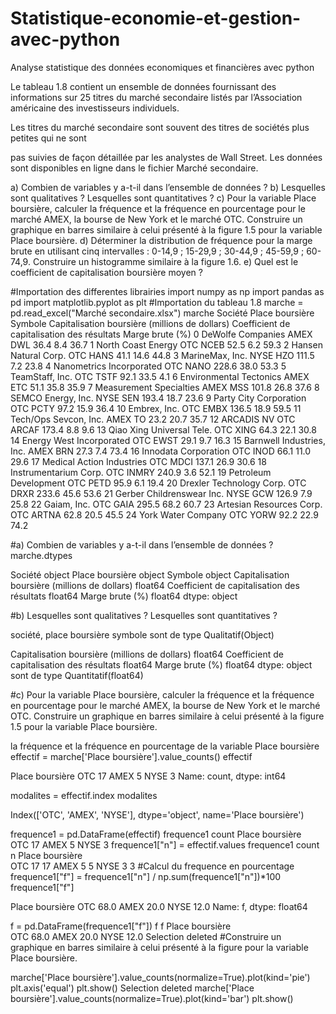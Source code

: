 # Statistique-economie-et-gestion-avec-python
Analyse statistique des données economiques et financières avec python


Le tableau 1.8 contient un ensemble de données fournissant des informations sur 25 titres du marché secondaire listés par l’Association américaine des investisseurs individuels.

Les titres du marché secondaire sont souvent des titres de sociétés plus petites qui ne sont 

pas suivies de façon détaillée par les analystes de Wall Street. Les données sont disponibles en ligne dans le fichier Marché secondaire.

a) Combien de variables y a-t-il dans l’ensemble de données ?
b) Lesquelles sont qualitatives ? Lesquelles sont quantitatives ?
c) Pour la variable Place boursière, calculer la fréquence et la fréquence en pourcentage
    pour le marché AMEX, la bourse de New York et le marché OTC. Construire un
    graphique en barres similaire à celui présenté à la figure 1.5 pour la variable Place
    boursière.
d) Déterminer la distribution de fréquence pour la marge brute en utilisant cinq intervalles
    : 0-14,9 ; 15-29,9 ; 30-44,9 ; 45-59,9 ; 60-74,9. Construire un histogramme
    similaire à la figure 1.6.
e) Quel est le coefficient de capitalisation boursière moyen ?

#Importation des differentes librairies
import numpy as np
import pandas as pd
import matplotlib.pyplot as plt
#Importation du tableau 1.8
marche = pd.read_excel("Marché secondaire.xlsx")
marche
	Société 	Place boursière 	Symbole 	Capitalisation boursière (millions de dollars) 	Coefficient de capitalisation des résultats 	Marge brute (%)
0 	DeWolfe Companies 	AMEX 	DWL 	36.4 	8.4 	36.7
1 	North Coast Energy 	OTC 	NCEB 	52.5 	6.2 	59.3
2 	Hansen Natural Corp. 	OTC 	HANS 	41.1 	14.6 	44.8
3 	MarineMax, Inc. 	NYSE 	HZO 	111.5 	7.2 	23.8
4 	Nanometrics Incorporated 	OTC 	NANO 	228.6 	38.0 	53.3
5 	TeamStaff, Inc. 	OTC 	TSTF 	92.1 	33.5 	4.1
6 	Environmental Tectonics 	AMEX 	ETC 	51.1 	35.8 	35.9
7 	Measurement Specialties 	AMEX 	MSS 	101.8 	26.8 	37.6
8 	SEMCO Energy, Inc. 	NYSE 	SEN 	193.4 	18.7 	23.6
9 	Party City Corporation 	OTC 	PCTY 	97.2 	15.9 	36.4
10 	Embrex, Inc. 	OTC 	EMBX 	136.5 	18.9 	59.5
11 	Tech/Ops Sevcon, Inc. 	AMEX 	TO 	23.2 	20.7 	35.7
12 	ARCADIS NV 	OTC 	ARCAF 	173.4 	8.8 	9.6
13 	Qiao Xing Universal Tele. 	OTC 	XING 	64.3 	22.1 	30.8
14 	Energy West Incorporated 	OTC 	EWST 	29.1 	9.7 	16.3
15 	Barnwell Industries, Inc. 	AMEX 	BRN 	27.3 	7.4 	73.4
16 	Innodata Corporation 	OTC 	INOD 	66.1 	11.0 	29.6
17 	Medical Action Industries 	OTC 	MDCI 	137.1 	26.9 	30.6
18 	Instrumentarium Corp. 	OTC 	INMRY 	240.9 	3.6 	52.1
19 	Petroleum Development 	OTC 	PETD 	95.9 	6.1 	19.4
20 	Drexler Technology Corp. 	OTC 	DRXR 	233.6 	45.6 	53.6
21 	Gerber Childrenswear Inc. 	NYSE 	GCW 	126.9 	7.9 	25.8
22 	Gaiam, Inc. 	OTC 	GAIA 	295.5 	68.2 	60.7
23 	Artesian Resources Corp. 	OTC 	ARTNA 	62.8 	20.5 	45.5
24 	York Water Company 	OTC 	YORW 	92.2 	22.9 	74.2

#a) Combien de variables y a-t-il dans l’ensemble de données ?
marche.dtypes

Société                                            object
Place boursière                                    object
Symbole                                            object
Capitalisation boursière (millions de dollars)    float64
Coefficient de capitalisation des résultats       float64
Marge brute (%)                                   float64
dtype: object

#b) Lesquelles sont qualitatives ? Lesquelles sont quantitatives ?

société, place boursière symbole sont de type Qualitatif(Object)

Capitalisation boursière (millions de dollars) float64 Coefficient de capitalisation des résultats float64 Marge brute (%) float64 dtype: object sont de type Quantitatif(float64)

#c) Pour la variable Place boursière, calculer la fréquence et la fréquence en pourcentage
    pour le marché AMEX, la bourse de New York et le marché OTC. Construire un
    graphique en barres similaire à celui présenté à la figure 1.5 pour la variable Place
    boursière.
    
la fréquence et la fréquence en pourcentage de la variable Place boursière
effectif = marche['Place boursière'].value_counts()
effectif

Place boursière
OTC     17
AMEX     5
NYSE     3
Name: count, dtype: int64

modalites = effectif.index
modalites

Index(['OTC', 'AMEX', 'NYSE'], dtype='object', name='Place boursière')

frequence1 = pd.DataFrame(effectif)
frequence1
	count
Place boursière 	
OTC 	17
AMEX 	5
NYSE 	3
frequence1["n"] = effectif.values 
frequence1
	count 	n
Place boursière 		
OTC 	17 	17
AMEX 	5 	5
NYSE 	3 	3
#Calcul du frequence en pourcentage
frequence1["f"] = frequence1["n"] /  np.sum(frequence1["n"])*100
frequence1["f"]

Place boursière
OTC     68.0
AMEX    20.0
NYSE    12.0
Name: f, dtype: float64

f = pd.DataFrame(frequence1["f"])
f
	f
Place boursière 	
OTC 	68.0
AMEX 	20.0
NYSE 	12.0
Selection deleted
#Construire un graphique en barres similaire à celui présenté à la figure pour la variable Place boursière.
    
marche['Place boursière'].value_counts(normalize=True).plot(kind='pie')
plt.axis('equal')
plt.show()
Selection deleted
marche['Place boursière'].value_counts(normalize=True).plot(kind='bar')
plt.show()
